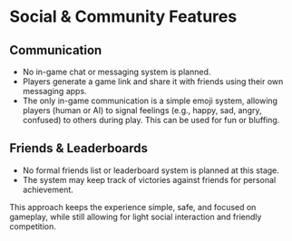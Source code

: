 # Social & Community Features

## Communication
- No in-game chat or messaging system is planned.
- Players generate a game link and share it with friends using their own messaging apps.
- The only in-game communication is a simple emoji system, allowing players (human or AI) to signal feelings (e.g., happy, sad, angry, confused) to others during play. This can be used for fun or bluffing.

## Friends & Leaderboards
- No formal friends list or leaderboard system is planned at this stage.
- The system may keep track of victories against friends for personal achievement.

This approach keeps the experience simple, safe, and focused on gameplay, while still allowing for light social interaction and friendly competition.
